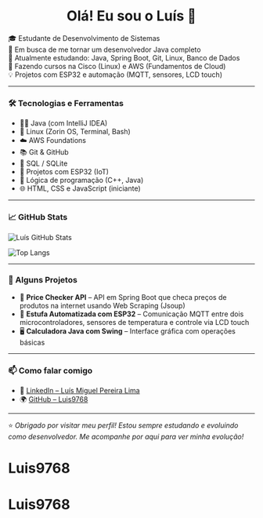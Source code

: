 <h1 align="center">Olá! Eu sou o Luís 👋</h1>

🎓 Estudante de Desenvolvimento de Sistemas  
🚀 Em busca de me tornar um desenvolvedor Java completo  
🌱 Atualmente estudando: Java, Spring Boot, Git, Linux, Banco de Dados  
🔧 Fazendo cursos na Cisco (Linux) e AWS (Fundamentos de Cloud)  
💡 Projetos com ESP32 e automação (MQTT, sensores, LCD touch)

---

### 🛠️ Tecnologias e Ferramentas

- 👨‍💻 Java (com IntelliJ IDEA)
- 🐧 Linux (Zorin OS, Terminal, Bash)
- ☁️ AWS Foundations
- 📚 Git & GitHub
- 💾 SQL / SQLite
- 🔌 Projetos com ESP32 (IoT)
- 🧠 Lógica de programação (C++, Java)
- 🌐 HTML, CSS e JavaScript (iniciante)

---

### 📈 GitHub Stats

![Luís GitHub Stats](https://github-readme-stats.vercel.app/api?username=Luis9768&show_icons=true&theme=default)

![Top Langs](https://github-readme-stats.vercel.app/api/top-langs/?username=Luis9768&layout=compact)

---

### 💼 Alguns Projetos

- 🔎 **Price Checker API** – API em Spring Boot que checa preços de produtos na internet usando Web Scraping (Jsoup)
- 🌿 **Estufa Automatizada com ESP32** – Comunicação MQTT entre dois microcontroladores, sensores de temperatura e controle via LCD touch
- 🖥️ **Calculadora Java com Swing** – Interface gráfica com operações básicas

---

### 📫 Como falar comigo

- 💼 [LinkedIn – Luís Miguel Pereira Lima](https://www.linkedin.com/in/lu%C3%ADs-miguel-pereira-lima-348141249/)
- 🌍 [GitHub – Luis9768](https://github.com/Luis9768)

---

⭐ *Obrigado por visitar meu perfil! Estou sempre estudando e evoluindo como desenvolvedor. Me acompanhe por aqui para ver minha evolução!*
# Luis9768
# Luis9768
